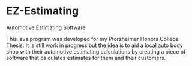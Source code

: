 # EZ-Estimating
Automotive Estimating Software

This java program was developed for my Pforzheimer Honors College Thesis.
It is still work in progress but the idea is to aid a local auto body shop with their automotive estimating calculations by creating a piece of software that calculates estimates for them and their customers.  
